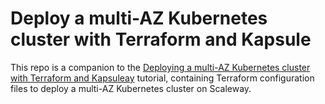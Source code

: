 # Deploy a multi-AZ Kubernetes cluster with Terraform and Kapsule

This repo is a companion to the [Deploying a multi-AZ Kubernetes cluster with Terraform and Kapsuleay](https://www.scaleway.com/en/docs/tutorials/setup-nomad-cluster) tutorial, containing Terraform configuration files to deploy a multi-AZ Kubernetes cluster on Scaleway.